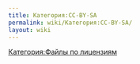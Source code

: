 ```yaml
---
title: Категория:CC-BY-SA
permalink: wiki/Категория:CC-BY-SA/
layout: wiki
---
```


[Категория:Файлы по лицензиям](Категория:Файлы_по_лицензиям "wikilink")
